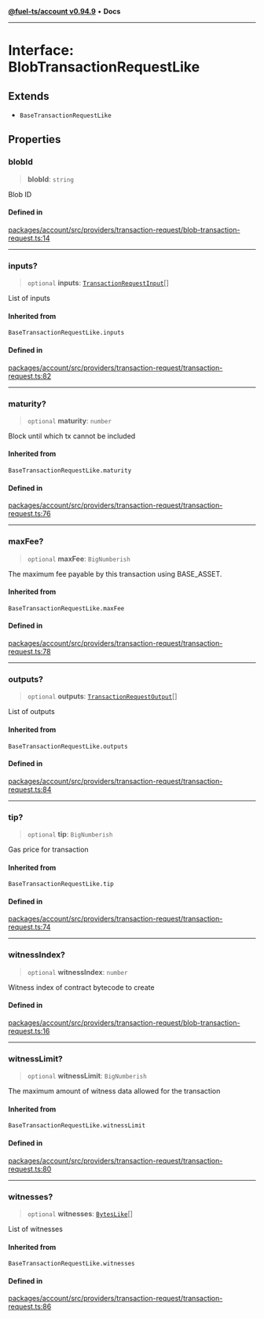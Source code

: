[**@fuel-ts/account v0.94.9**](../index.md) • **Docs**

***

# Interface: BlobTransactionRequestLike

## Extends

- `BaseTransactionRequestLike`

## Properties

### blobId

> **blobId**: `string`

Blob ID

#### Defined in

[packages/account/src/providers/transaction-request/blob-transaction-request.ts:14](https://github.com/FuelLabs/fuels-ts/blob/6074ab538bfb9e8b48e10c710d2d5944a3027bc5/packages/account/src/providers/transaction-request/blob-transaction-request.ts#L14)

***

### inputs?

> `optional` **inputs**: [`TransactionRequestInput`](../index.md#transactionrequestinput)[]

List of inputs

#### Inherited from

`BaseTransactionRequestLike.inputs`

#### Defined in

[packages/account/src/providers/transaction-request/transaction-request.ts:82](https://github.com/FuelLabs/fuels-ts/blob/6074ab538bfb9e8b48e10c710d2d5944a3027bc5/packages/account/src/providers/transaction-request/transaction-request.ts#L82)

***

### maturity?

> `optional` **maturity**: `number`

Block until which tx cannot be included

#### Inherited from

`BaseTransactionRequestLike.maturity`

#### Defined in

[packages/account/src/providers/transaction-request/transaction-request.ts:76](https://github.com/FuelLabs/fuels-ts/blob/6074ab538bfb9e8b48e10c710d2d5944a3027bc5/packages/account/src/providers/transaction-request/transaction-request.ts#L76)

***

### maxFee?

> `optional` **maxFee**: `BigNumberish`

The maximum fee payable by this transaction using BASE_ASSET.

#### Inherited from

`BaseTransactionRequestLike.maxFee`

#### Defined in

[packages/account/src/providers/transaction-request/transaction-request.ts:78](https://github.com/FuelLabs/fuels-ts/blob/6074ab538bfb9e8b48e10c710d2d5944a3027bc5/packages/account/src/providers/transaction-request/transaction-request.ts#L78)

***

### outputs?

> `optional` **outputs**: [`TransactionRequestOutput`](../index.md#transactionrequestoutput)[]

List of outputs

#### Inherited from

`BaseTransactionRequestLike.outputs`

#### Defined in

[packages/account/src/providers/transaction-request/transaction-request.ts:84](https://github.com/FuelLabs/fuels-ts/blob/6074ab538bfb9e8b48e10c710d2d5944a3027bc5/packages/account/src/providers/transaction-request/transaction-request.ts#L84)

***

### tip?

> `optional` **tip**: `BigNumberish`

Gas price for transaction

#### Inherited from

`BaseTransactionRequestLike.tip`

#### Defined in

[packages/account/src/providers/transaction-request/transaction-request.ts:74](https://github.com/FuelLabs/fuels-ts/blob/6074ab538bfb9e8b48e10c710d2d5944a3027bc5/packages/account/src/providers/transaction-request/transaction-request.ts#L74)

***

### witnessIndex?

> `optional` **witnessIndex**: `number`

Witness index of contract bytecode to create

#### Defined in

[packages/account/src/providers/transaction-request/blob-transaction-request.ts:16](https://github.com/FuelLabs/fuels-ts/blob/6074ab538bfb9e8b48e10c710d2d5944a3027bc5/packages/account/src/providers/transaction-request/blob-transaction-request.ts#L16)

***

### witnessLimit?

> `optional` **witnessLimit**: `BigNumberish`

The maximum amount of witness data allowed for the transaction

#### Inherited from

`BaseTransactionRequestLike.witnessLimit`

#### Defined in

[packages/account/src/providers/transaction-request/transaction-request.ts:80](https://github.com/FuelLabs/fuels-ts/blob/6074ab538bfb9e8b48e10c710d2d5944a3027bc5/packages/account/src/providers/transaction-request/transaction-request.ts#L80)

***

### witnesses?

> `optional` **witnesses**: [`BytesLike`](../Interfaces/index.md#byteslike)[]

List of witnesses

#### Inherited from

`BaseTransactionRequestLike.witnesses`

#### Defined in

[packages/account/src/providers/transaction-request/transaction-request.ts:86](https://github.com/FuelLabs/fuels-ts/blob/6074ab538bfb9e8b48e10c710d2d5944a3027bc5/packages/account/src/providers/transaction-request/transaction-request.ts#L86)
